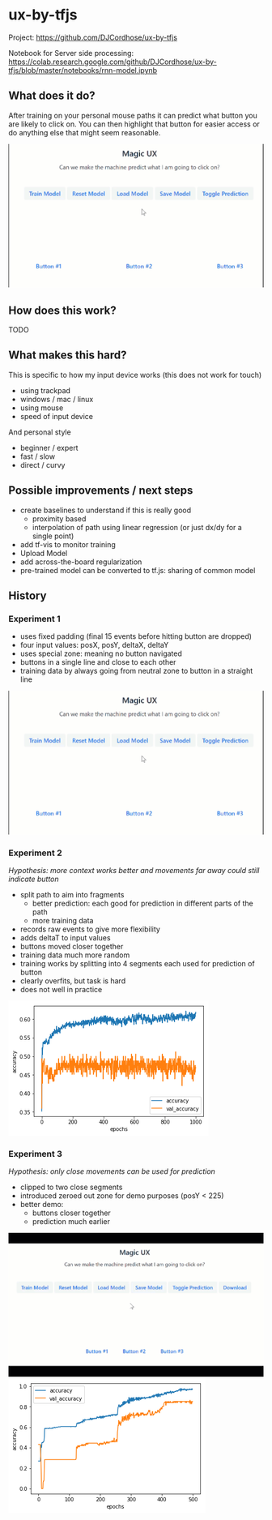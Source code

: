 # ux-by-tfjs


Project: https://github.com/DJCordhose/ux-by-tfjs

Notebook for Server side processing: https://colab.research.google.com/github/DJCordhose/ux-by-tfjs/blob/master/notebooks/rnn-model.ipynb


## What does it do?

After training on your personal mouse paths it can predict what button you are likely to click on. You can then highlight that button for easier access or do anything else that might seem reasonable.

<img src='img/ux-predict.gif'>


## How does this work?

TODO

## What makes this hard?

This is specific to how my input device works (this does not work for touch)
- using trackpad
- windows / mac / linux
- using mouse
- speed of input device

And personal style
- beginner / expert
- fast / slow
- direct / curvy

## Possible improvements / next steps

* create baselines to understand if this is really good
  * proximity based
  * interpolation of path using linear regression (or just dx/dy for a single point)
* add tf-vis to monitor training
* Upload Model
* add across-the-board regularization
* pre-trained model can be converted to tf.js: sharing of common model

## History

### Experiment 1

* uses fixed padding (final 15 events before hitting button are dropped)
* four input values: posX, posY, deltaX, deltaY
* uses special zone: meaning no button navigated
* buttons in a single line and close to each other
* training data by always going from neutral zone to button in a straight line

<img src='img/ux-predict.gif'>

### Experiment 2

_Hypothesis: more context works better and movements far away could still indicate button_

* split path to aim into fragments
  * better prediction: each good for prediction in different parts of the path
  * more training data
* records raw events to give more flexibility
* adds deltaT to input values
* buttons moved closer together
* training data much more random
* training works by splitting into 4 segments each used for prediction of button
* clearly overfits, but task is hard
* does not well in practice

<img src='img/accuracy-4-segments.png'>

### Experiment 3

_Hypothesis: only close movements can be used for prediction_

* clipped to two close segments
* introduced zeroed out zone for demo purposes (posY < 225)
* better demo:
  * buttons closer together
  * prediction much earlier

<img src='img/ux-predict-3.gif'>


<img src='img/accuracy-final-2-segments.png'>
